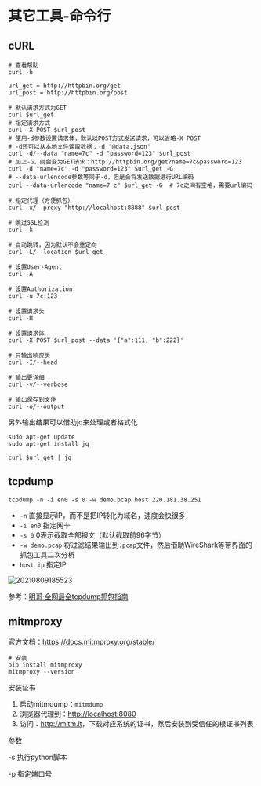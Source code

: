 # 其它工具-命令行

## cURL

```shell
# 查看帮助
curl -h

url_get = http://httpbin.org/get
url_post = http://httpbin.org/post

# 默认请求方式为GET
curl $url_get
# 指定请求方式
curl -X POST $url_post
# 使用-d参数设置请求体，默认以POST方式发送请求，可以省略-X POST
# -d还可以从本地文件读取数据：-d "@data.json"
curl -d/--data "name=7c" -d "password=123" $url_post
# 加上-G，则会变为GET请求：http://httpbin.org/get?name=7c&password=123
curl -d "name=7c" -d "password=123" $url_get -G
# --data-urlencode参数等同于-d，但是会将发送数据进行URL编码
curl --data-urlencode "name=7 c" $url_get -G  # 7c之间有空格，需要url编码

# 指定代理（方便抓包）
curl -x/--proxy "http://localhost:8888" $url_post

# 跳过SSL检测
curl -k

# 自动跳转，因为默认不会重定向
curl -L/--location $url_get

# 设置User-Agent
curl -A

# 设置Authorization
curl -u 7c:123

# 设置请求头
curl -H

# 设置请求体
curl -X POST $url_post --data '{"a":111, "b":222}'
```

```shell
# 只输出响应头
curl -I/--head

# 输出更详细
curl -v/--verbose

# 输出保存到文件
curl -o/--output
```

另外输出结果可以借助jq来处理或者格式化

```shell
sudo apt-get update
sudo apt-get install jq

curl $url_get | jq
```

## tcpdump

`tcpdump -n -i en0 -s 0 -w demo.pcap host 220.181.38.251`

- `-n`  直接显示IP，而不是把IP转化为域名，速度会快很多
- `-i en0`  指定网卡
- `-s 0`  0表示截取全部报文（默认截取前96字节）
- `-w demo.pcap`  将过滤结果输出到`.pcap`文件，然后借助WireShark等带界面的抓包工具二次分析
- `host ip`  指定IP

![20210809185523](http://image.zuoright.com/20210809185523.png)

参考：[明哥·全网最全tcpdump抓包指南](https://iswbm.com/70.html#9)

## mitmproxy

官方文档：<https://docs.mitmproxy.org/stable/>

```shell
# 安装
pip install mitmproxy
mitmproxy --version
```

安装证书

1. 启动mitmdump：`mitmdump`
2. 浏览器代理到：<http://localhost:8080>
3. 访问：<http://mitm.it>，下载对应系统的证书，然后安装到受信任的根证书列表

参数

-s 执行python脚本

-p 指定端口号
